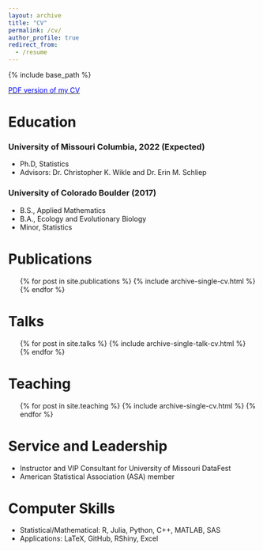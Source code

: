 ```yaml
---
layout: archive
title: "CV"
permalink: /cv/
author_profile: true
redirect_from:
  - /resume
---
```


{% include base_path %}

[<span style="color:blue"> PDF version of my CV</span>](http://jsnowynorth.github.io/files/Academic_CV.pdf)

Education
======
### University of Missouri Columbia, 2022 (Expected)
* Ph.D, Statistics
* Advisors: Dr. Christopher K. Wikle and Dr. Erin M. Schliep

### University of Colorado Boulder (2017)
* B.S., Applied Mathematics
* B.A., Ecology and Evolutionary Biology
* Minor, Statistics


Publications
======
  <ul>{% for post in site.publications %}
    {% include archive-single-cv.html %}
  {% endfor %}</ul>

Talks
======
  <ul>{% for post in site.talks %}
    {% include archive-single-talk-cv.html %}
  {% endfor %}</ul>

Teaching
======
  <ul>{% for post in site.teaching %}
    {% include archive-single-cv.html %}
  {% endfor %}</ul>

Service and Leadership
======
* Instructor and VIP Consultant for University of Missouri DataFest
* American Statistical Association (ASA) member

Computer Skills
======
* Statistical/Mathematical: R, Julia, Python, C++, MATLAB, SAS
* Applications: LaTeX, GitHub, RShiny, Excel
